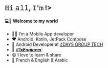 <h2>𝙷𝚒 𝚊𝚕𝚕, 𝙸'𝚖 <Mohamed Kissi Camara/> !></h2>


#### 💻💫 Welcome to my world

- 👨‍💻 I’m a Mobile App developer 
- ❤️ Android, Kotlin, JetPack Compose
- 🔭 Android Developer at [4DAYS GROUP TECH](https://4daysgroup.com/)
- 👯 [***#1xEngineer***](https://1x.engineer/)
- 😄 I love to learn & share
- 💬 French & English & Arabic

  

